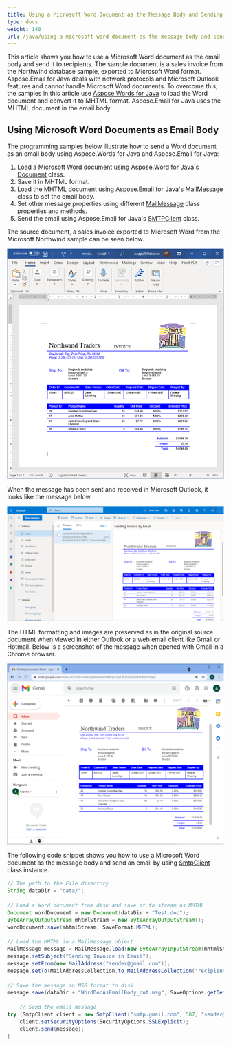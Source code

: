 ```yaml
---
title: Using a Microsoft Word Document as the Message Body and Sending Email
type: docs
weight: 140
url: /java/using-a-microsoft-word-document-as-the-message-body-and-sending-email/
---
```



This article shows you how to use a Microsoft Word document as the email body and send it to recipients. The sample document is a sales invoice from the Northwind database sample, exported to Microsoft Word format. Aspose.Email for Java deals with network protocols and Microsoft Outlook features and cannot handle Microsoft Word documents. To overcome this, the samples in this article use [Aspose.Words for Java](https://products.aspose.com/words/java/) to load the Word document and convert it to MHTML format. Aspose.Email for Java uses the MHTML document in the email body.
## **Using Microsoft Word Documents as Email Body**
The programming samples below illustrate how to send a Word document as an email body using Aspose.Words for Java and Aspose.Email for Java:

1. Load a Microsoft Word document using Aspose.Word for Java's [Document](https://apireference.aspose.com/words/java/com.aspose.words/Document) class.
1. Save it in MHTML format.
1. Load the MHTML document using Aspose.Email for Java's [MailMessage](https://apireference.aspose.com/email/java/com.aspose.email/MailMessage) class to set the email body.
1. Set other message properties using different [MailMessage](https://apireference.aspose.com/email/java/com.aspose.email/MailMessage) class properties and methods.
1. Send the email using Aspose.Email for Java's [SMTPClient](https://apireference.aspose.com/email/java/com.aspose.email/smtpclient) class.

The source document, a sales invoice exported to Microsoft Word from the Microsoft Northwind sample can be seen below. 

![todo:image_alt_text](using-a-microsoft-word-document-as-the-message-body-and-sending-email_1.png)

When the message has been sent and received in Microsoft Outlook, it looks like the message below. 

![todo:image_alt_text](using-a-microsoft-word-document-as-the-message-body-and-sending-email_2.png)

The HTML formatting and images are preserved as in the original source document when viewed in either Outlook or a web email client like Gmail or Hotmail. Below is a screenshot of the message when opened with Gmail in a Chrome browser. 

![todo:image_alt_text](using-a-microsoft-word-document-as-the-message-body-and-sending-email_3.png)

The following code snippet shows you how to use a Microsoft Word document as the message body and send an email by using [SmtpClient](https://apireference.aspose.com/email/java/com.aspose.email/smtpclient) class instance.



~~~Java
// The path to the File directory
String dataDir = "data/";

// Load a Word document from disk and save it to stream as MHTML
Document wordDocument = new Document(dataDir + "Test.doc");
ByteArrayOutputStream mhtmlStream = new ByteArrayOutputStream();
wordDocument.save(mhtmlStream, SaveFormat.MHTML);

// Load the MHTML in a MailMessage object
MailMessage message = MailMessage.load(new ByteArrayInputStream(mhtmlStream.toByteArray()), new MhtmlLoadOptions());
message.setSubject("Sending Invoice in Email");
message.setFrom(new MailAddress("sender@gmail.com"));
message.setTo(MailAddressCollection.to_MailAddressCollection("recipient@gmail.com"));

// Save the message in MSG format to disk
message.save(dataDir + "WordDocAsEmailBody_out.msg", SaveOptions.getDefaultMsgUnicode());

    // Send the email message
try (SmtpClient client = new SmtpClient("smtp.gmail.com", 587, "sender@gmail.com", "pwd")) {
    client.setSecurityOptions(SecurityOptions.SSLExplicit);
    client.send(message);
}
~~~